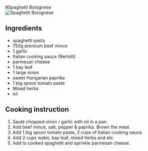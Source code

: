 #Spaghetti Bolognese  
![Spaghetti Bolognese](images/spaghetti.jpg)

## Ingredients
- spaghetti pasta
- 750g premium beef mince
- 1 garlic
- Italian cooking sauce (Bertolli)
- parmesan cheese
- 1 bay leaf
- 1 large onion
- sweet Hungarian paprika
- 1 big spoon tomato paste
- Mixed herbs
- oil
 
## Cooking instruction
1. Sauté chopped onion / garlic with oil in a pan.
1. Add beef mince, salt, pepper & paprika. Brown the meat.
1. Add 1 big spoon tomato paste, 2 cups of Italian cooking sauce.
1. Add 2 cups water, bay leaf, mixed herbs and stir.
1. Add to cooked spaghetti and sprinkle parmesan cheese.
